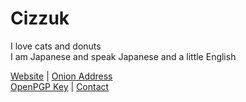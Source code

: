 # Cizzuk

I love cats and donuts   
I am Japanese and speak Japanese and a little English

[Website](https://cizzuk.net/) | [Onion Address](https://cizzuk3nqztjrgov2yybzttfcqczil5ebx74clwtmwoeugr5cktiutad.onion)  
[OpenPGP Key](https://cizzuk.net/pgp/) | [Contact](https://cizzuk.net/contact/)
